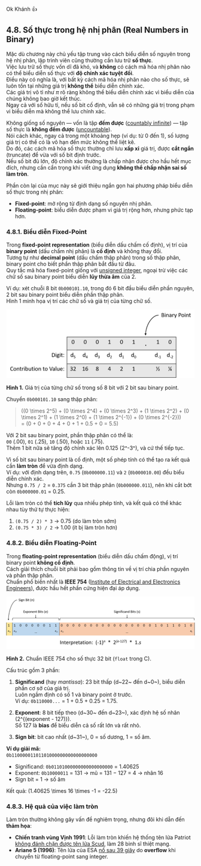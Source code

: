 Ok Khánh 👍  

## 4.8. Số thực trong hệ nhị phân (Real Numbers in Binary)

Mặc dù chương này chủ yếu tập trung vào cách biểu diễn số nguyên trong hệ nhị phân, lập trình viên cũng thường cần lưu trữ **số thực**.  
Việc lưu trữ số thực vốn dĩ đã khó, và **không** có cách mã hóa nhị phân nào có thể biểu diễn số thực với **độ chính xác tuyệt đối**.  
Điều này có nghĩa là, với bất kỳ cách mã hóa nhị phân nào cho số thực, sẽ luôn tồn tại những giá trị **không thể** biểu diễn chính xác.  
Các giá trị vô tỉ như *π* rõ ràng không thể biểu diễn chính xác vì biểu diễn của chúng không bao giờ kết thúc.  
Ngay cả với số hữu tỉ, nếu số bit cố định, vẫn sẽ có những giá trị trong phạm vi biểu diễn mà không thể lưu chính xác.

Không giống số nguyên — vốn là tập **đếm được** ([countably infinite](https://en.wikipedia.org/wiki/Countable_set)) — tập số thực là **không đếm được** ([uncountable](https://en.wikipedia.org/wiki/Uncountable_set)).  
Nói cách khác, ngay cả trong một khoảng hẹp (ví dụ: từ 0 đến 1), số lượng giá trị có thể có là vô hạn đến mức không thể liệt kê.  
Do đó, các cách mã hóa số thực thường chỉ lưu **xấp xỉ** giá trị, được **cắt ngắn** (truncate) để vừa với số bit định trước.  
Nếu số bit đủ lớn, độ chính xác thường là chấp nhận được cho hầu hết mục đích, nhưng cần cẩn trọng khi viết ứng dụng **không thể chấp nhận sai số làm tròn**.

Phần còn lại của mục này sẽ giới thiệu ngắn gọn hai phương pháp biểu diễn số thực trong nhị phân:  
- **Fixed-point**: mở rộng từ định dạng số nguyên nhị phân.  
- **Floating-point**: biểu diễn được phạm vi giá trị rộng hơn, nhưng phức tạp hơn.

### 4.8.1. Biểu diễn Fixed-Point

Trong **fixed-point representation** (biểu diễn dấu chấm cố định), vị trí của **binary point** (dấu chấm nhị phân) là **cố định** và không thay đổi.  
Tương tự như **decimal point** (dấu chấm thập phân) trong số thập phân, binary point cho biết phần thập phân bắt đầu từ đâu.  
Quy tắc mã hóa fixed-point giống với [unsigned integer](bases.html#_unsigned_binary_numbers), ngoại trừ việc các chữ số sau binary point biểu diễn **lũy thừa âm** của 2.

Ví dụ: xét chuỗi 8 bit `0b000101.10`, trong đó 6 bit đầu biểu diễn phần nguyên, 2 bit sau binary point biểu diễn phần thập phân.  
Hình 1 minh họa vị trí các chữ số và giá trị của từng chữ số.

![From high-order to low-order, the digits are labeled d5, d4, d3, d2, d1, d0, d-1, d-2. d-1 contributes 0.5, and d-2 contributes 0.25 to the value.](_images/Fixed.png)

**Hình 1.** Giá trị của từng chữ số trong số 8 bit với 2 bit sau binary point.

Chuyển `0b000101.10` sang thập phân:

> \((0 \times 2^5) + (0 \times 2^4) + (0 \times 2^3) + (1 \times 2^2) + (0 \times 2^1) + (1 \times 2^0) + (1 \times 2^{-1}) + (0 \times 2^{-2})\)  
> = \(0 + 0 + 0 + 4 + 0 + 1 + 0.5 + 0 = 5.5\)

Với 2 bit sau binary point, phần thập phân có thể là:  
`00` (.00), `01` (.25), `10` (.50), hoặc `11` (.75).  
Thêm 1 bit nữa sẽ tăng độ chính xác lên 0.125 (2^-3^), và cứ thế tiếp tục.

Vì số bit sau binary point là cố định, một số phép tính có thể tạo ra kết quả cần **làm tròn** để vừa định dạng.  
Ví dụ: với định dạng trên, `0.75` (`0b000000.11`) và `2` (`0b000010.00`) đều biểu diễn chính xác.  
Nhưng `0.75 / 2` = `0.375` cần 3 bit thập phân (`0b000000.011`), nên khi cắt bớt còn `0b000000.01` = 0.25.

Lỗi làm tròn có thể **tích lũy** qua nhiều phép tính, và kết quả có thể khác nhau tùy thứ tự thực hiện:

1. `(0.75 / 2) * 3` → 0.75 (do làm tròn sớm)  
2. `(0.75 * 3) / 2` → 1.00 (ít bị làm tròn hơn)

### 4.8.2. Biểu diễn Floating-Point

Trong **floating-point representation** (biểu diễn dấu chấm động), vị trí binary point **không cố định**.  
Cách giải thích chuỗi bit phải bao gồm thông tin về vị trí chia phần nguyên và phần thập phân.  
Chuẩn phổ biến nhất là **IEEE 754** ([Institute of Electrical and Electronics Engineers](https://en.wikipedia.org/wiki/IEEE_754)), được hầu hết phần cứng hiện đại áp dụng.

![The leftmost digit represents the sign bit. The next eight bits represent the exponent, and the remaining 23 bits represent the significand.](_images/IEEE754.png)

**Hình 2.** Chuẩn IEEE 754 cho số thực 32 bit (`float` trong C).

Cấu trúc gồm 3 phần:

1. **Significand** (hay *mantissa*): 23 bit thấp (d~22~ đến d~0~), biểu diễn phần cơ sở của giá trị.  
   Luôn ngầm định có số 1 và binary point ở trước.  
   Ví dụ: `0b110000...` = 1 + 0.5 + 0.25 = 1.75.

2. **Exponent**: 8 bit tiếp theo (d~30~ đến d~23~), xác định hệ số nhân \(2^{(exponent - 127)}\).  
   Số 127 là **bias** để biểu diễn cả số rất lớn và rất nhỏ.

3. **Sign bit**: bit cao nhất (d~31~), 0 = số dương, 1 = số âm.

**Ví dụ giải mã:**  
`0b11000001101101000000000000000000`

- Significand: `0b01101000000000000000000` = 1.40625  
- Exponent: `0b10000011` = 131 → mũ = 131 − 127 = 4 → nhân 16  
- Sign bit = 1 → số âm

Kết quả: \(1.40625 \times 16 \times -1 = -22.5\)

### 4.8.3. Hệ quả của việc làm tròn

Làm tròn thường không gây vấn đề nghiêm trọng, nhưng đôi khi dẫn đến **thảm họa**:

- **Chiến tranh vùng Vịnh 1991**: Lỗi làm tròn khiến hệ thống tên lửa Patriot [không đánh chặn được tên lửa Scud](http://www-users.math.umn.edu/~arnold/disasters/patriot.html), làm 28 binh sĩ thiệt mạng.  
- **Ariane 5 (1996)**: Tên lửa của ESA [nổ sau 39 giây](https://medium.com/@bishr_tabbaa/crash-and-burn-a-short-story-of-ariane-5-flight-501-3a3c50e0e284) do **overflow** khi chuyển từ floating-point sang integer.
